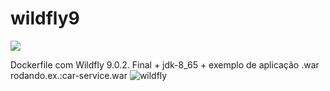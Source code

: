 # wildfly9

![](https://img.shields.io/badge/Docker-Wildfly-lightgrey)

Dockerfile com Wildfly 9.0.2. Final + jdk-8_65 + exemplo de aplicação .war rodando.ex.:car-service.war
![wildfly](https://bgasparotto.com/wp-content/uploads/2015/02/wildfly-logo.png)
